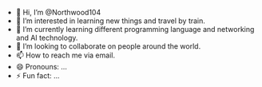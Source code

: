 - 👋 Hi, I’m @Northwood104
- 👀 I’m interested in learning new things and travel by train.
- 🌱 I’m currently learning different programming language and networking and AI technology.
- 💞️ I’m looking to collaborate on people around the world.
- 📫 How to reach me via email.
- 😄 Pronouns: ...
- ⚡ Fun fact: ...

<!---
Northwood104/Northwood104 is a ✨ special ✨ repository because its `README.md` (this file) appears on your GitHub profile.
You can click the Preview link to take a look at your changes.
--->
